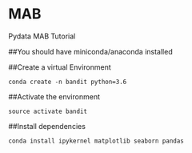 # MAB
Pydata MAB Tutorial

##You should have miniconda/anaconda installed


##Create a virtual Environment

```conda create -n bandit python=3.6```


##Activate the environment

```source activate bandit```


##Install dependencies

```conda install ipykernel matplotlib seaborn pandas```


